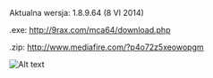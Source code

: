 Aktualna wersja: 1.8.9.64 (8 VI 2014)

.exe: http://9rax.com/mca64/download.php

.zip: http://www.mediafire.com/?p4o72z5xeowopgm

![Alt text](http://i.imgur.com/rykthrz.png)
